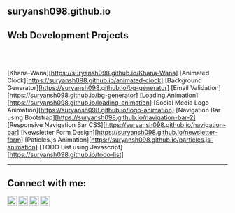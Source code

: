 ## suryansh098.github.io
## Web Development Projects
<br/>
<br/>

[Khana-Wana][https://suryansh098.github.io/Khana-Wana]
[Animated Clock][https://suryansh098.github.io/animated-clock]
[Background Generator][https://suryansh098.github.io/bg-generator]
[Email Validation][https://suryansh098.github.io/bg-generator]
[Loading Animation][https://suryansh098.github.io/loading-animation]
[Social Media Logo Animation][https://suryansh098.github.io/logo-animation]
[Navigation Bar using Bootstrap][https://suryansh098.github.io/navigation-bar-2]
[Responsive Navigation Bar CSS][https://suryansh098.github.io/navigation-bar]
[Newsletter Form Design][https://suryansh098.github.io/newsletter-form]
[Paticles.js Animation][https://suryansh098.github.io/particles.js-animation]
[TODO List using Javascript][https://suryansh098.github.io/todo-list]

---

## Connect with me:

[<img align="left" alt="suryansh098 | Twitter" width="22px" src="https://cdn.jsdelivr.net/npm/simple-icons@v3/icons/twitter.svg" />][twitter]
[<img align="left" alt="suryansh098 | LinkedIn" width="22px" src="https://cdn.jsdelivr.net/npm/simple-icons@v3/icons/linkedin.svg" />][linkedin]
[<img align="left" alt="suryansh098 | Instagram" width="22px" src="https://cdn.jsdelivr.net/npm/simple-icons@v3/icons/instagram.svg" />][instagram]
[<img align="left" alt="suryansh.yadav.731 | Facebook" width="22px" src="https://cdn.jsdelivr.net/npm/simple-icons@v3/icons/facebook.svg" />][facebook]
<br />

[twitter]: https://twitter.com/suryansh098
[instagram]: https://instagram.com/suryansh098
[linkedin]: https://linkedin.com/in/suryansh098
[facebook]: https://www.facebook.com/suryansh.yadav.731
